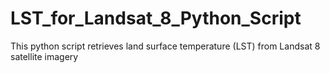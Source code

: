 # LST_for_Landsat_8_Python_Script
This python script retrieves land surface temperature (LST) from Landsat 8 satellite imagery
